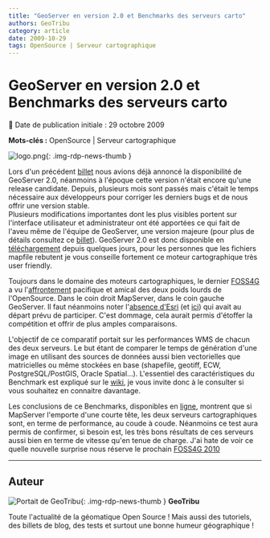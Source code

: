 ```yaml
---
title: "GeoServer en version 2.0 et Benchmarks des serveurs carto"
authors: GeoTribu
category: article
date: 2009-10-29
tags: OpenSource | Serveur cartographique
---
```


# GeoServer en version 2.0 et Benchmarks des serveurs carto

:calendar: Date de publication initiale : 29 octobre 2009

**Mots-clés :** OpenSource | Serveur cartographique

![logo.png](https://cdn.geotribu.fr/img/logos-icones/logiciels_librairies/geoserver.png){: .img-rdp-news-thumb }

Lors d'un précédent [billet](http://geotribu.net/node/122) nous avions déjà annoncé la disponibilité de GeoServer 2.0, néanmoins à l'époque cette version n'était encore qu'une release candidate. Depuis, plusieurs mois sont passés mais c'était le temps nécessaire aux développeurs pour corriger les derniers bugs et de nous offrir une version stable.  
Plusieurs modifications importantes dont les plus visibles portent sur l'interface utilisateur et administrateur ont été apportées ce qui fait de l'aveu même de l'équipe de GeoServer, une version majeure (pour plus de détails consultez ce [billet](http://blog.geoserver.org/2009/10/26/geoserver-2-0-released/)). GeoServer 2.0 est donc disponible en [téléchargement](http://geoserver.org/display/GEOS/GeoServer+2.0.0) depuis quelques jours, pour les personnes que les fichiers mapfile rebutent je vous conseille fortement ce moteur cartographique très user friendly.

Toujours dans le domaine des moteurs cartographiques, le dernier [FOSS4G](http://2009.foss4g.org/) a vu l'[affrontement](http://wiki.osgeo.org/wiki/Benchmarking_2009) pacifique et amical des deux poids lourds de l'OpenSource. Dans le coin droit MapServer, dans le coin gauche GeoServer. Il faut néanmoins noter l'[absence d'Esri](http://lists.osgeo.org/pipermail/benchmarking/2009-October/000353.html) (et [ici](http://fuzzytolerance.info/2009/10/esri-withdraws-from-foss4g-wms-shootout/)) qui avait au départ prévu de participer. C'est dommage, cela aurait permis d'étoffer la compétition et offrir de plus amples comparaisons.

L'objectif de ce comparatif portait sur les performances WMS de chacun des deux serveurs. Le but étant de comparer le temps de génération d'une image en utilisant des sources de données aussi bien vectorielles que matricielles ou même stockées en base (shapefile, geotiff, ECW, PostgreSQL/PostGIS, Oracle Spatial...). L'essentiel des caractéristiques du Benchmark est expliqué sur le [wiki](http://wiki.osgeo.org/wiki/Benchmarking_2009), je vous invite donc à le consulter si vous souhaitez en connaitre davantage.

Les conclusions de ce Benchmarks, disponibles en [ligne](https://www.slideshare.net/gatewaygeomatics.com/wms-performance-shootout), montrent que si MapServer l'emporte d'une courte tête, les deux serveurs cartographiques sont, en terme de performance, au coude à coude. Néanmoins ce test aura permis de confirmer, si besoin est, les très bons résultats de ces serveurs aussi bien en terme de vitesse qu'en tenue de charge. J'ai hate de voir ce quelle nouvelle surprise nous réserve le prochain [FOSS4G 2010](http://2010.foss4g.org/)

----

## Auteur

![Portait de GeoTribu](https://cdn.geotribu.fr/img/internal/charte/geotribu_logo_64x64.png){: .img-rdp-news-thumb }
**GeoTribu**

Toute l'actualité de la géomatique Open Source ! Mais aussi des tutoriels, des billets de blog, des tests et surtout une bonne humeur géographique !
